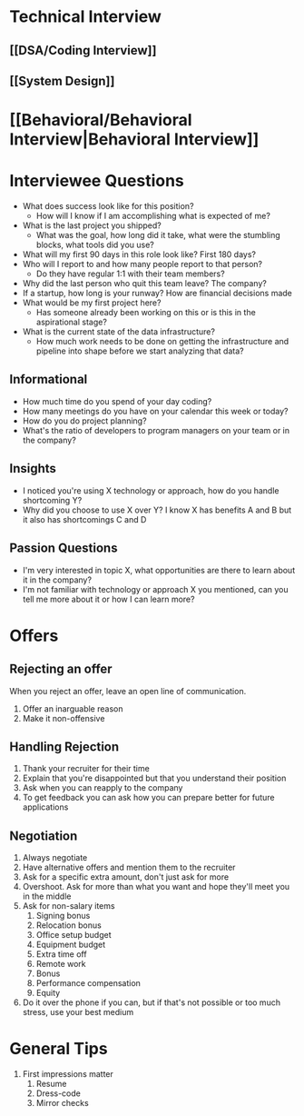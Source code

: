 # Technical Interview

## [[DSA/Coding Interview]]
## [[System Design]]

# [[Behavioral/Behavioral Interview|Behavioral Interview]]

# Interviewee Questions

- What does success look like for this position?
	- How will I know if I am accomplishing what is expected of me?
- What is the last project you shipped?
	- What was the goal, how long did it take, what were the stumbling blocks, what tools did you use?
- What will my first 90 days in this role look like? First 180 days?
- Who will I report to and how many people report to that person? 
	- Do they have regular 1:1 with their team members?
- Why did the last person who quit this team leave? The company?
- If a startup, how long is your runway? How are financial decisions made
- What would be my first project here? 
	- Has someone already been working on this or is this in the aspirational stage?
- What is the current state of the data infrastructure?
	- How much work needs to be done on getting the infrastructure and pipeline into shape before we start analyzing that data?
## Informational

- How much time do you spend of your day coding?
- How many meetings do you have on your calendar this week or today?
- How do you do project planning?
- What's the ratio of developers to program managers on your team or in the company?
## Insights

- I noticed you're using X technology or approach, how do you handle shortcoming Y?
- Why did you choose to use X over Y? I know X has benefits A and B but it also has shortcomings C and D
## Passion Questions

- I'm very interested in topic X, what opportunities are there to learn about it in the company?
- I'm not familiar with technology or approach X you mentioned, can you tell me more about it or how I can learn more?
# Offers

## Rejecting an offer

When you reject an offer, leave an open line of communication. 
1. Offer an inarguable reason
2. Make it non-offensive
## Handling Rejection

1. Thank your recruiter for their time
2. Explain that you're disappointed but that you understand their position
3. Ask when you can reapply to the company
4. To get feedback you can ask how you can prepare better for future applications
## Negotiation

1. Always negotiate
2. Have alternative offers and mention them to the recruiter
3. Ask for a specific extra amount, don't just ask for more
4. Overshoot. Ask for more than what you want and hope they'll meet you in the middle
5. Ask for non-salary items
	1. Signing bonus
	2. Relocation bonus
	3. Office setup budget
	4. Equipment budget
	5. Extra time off
	6. Remote work
	7. Bonus
	8. Performance compensation
	9. Equity
6. Do it over the phone if you can, but if that's not possible or too much stress, use your best medium
# General Tips

1. First impressions matter
	1. Resume
	2. Dress-code
	3. Mirror checks